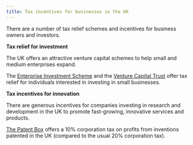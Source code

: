 ```yaml
---
title: Tax incentives for businesses in the UK
---
```


There are a number of tax relief schemes and incentives for business owners and investors.

**Tax relief for investment**

The UK offers an attractive venture capital schemes to help small and medium enterprises expand.
 
The [Enterprise Investment Scheme](https://www.gov.uk/government/publications/the-enterprise-investment-scheme-introduction) and the [Venture Capital Trust](https://www.gov.uk/government/collections/venture-capital-trusts-statistics) offer tax relief for individuals interested in investing in small businesses.

**Tax incentives for innovation**

There are generous incentives for companies investing in research and development in the UK to promote fast-growing, innovative services and products. 

[The Patent Box](https://www.gov.uk/guidance/corporation-tax-the-patent-box) offers a 10% corporation tax on profits from inventions patented in the UK (compared to the usual 20% corporation tax).

